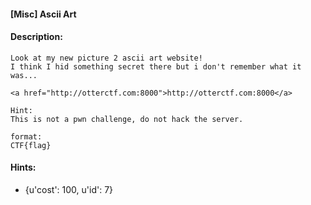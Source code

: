 #### [Misc] Ascii Art  

#### Description:   

```
Look at my new picture 2 ascii art website!
I think I hid something secret there but i don't remember what it was...

<a href="http://otterctf.com:8000">http://otterctf.com:8000</a>

Hint:
This is not a pwn challenge, do not hack the server.

format: 
CTF{flag}
```

#### Hints:   

* {u'cost': 100, u'id': 7}  
